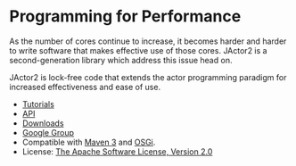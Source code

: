 Programming for Performance
======

As the number of cores continue to increase, it becomes harder and harder to write software
that makes effective use of those cores. JActor2 is a second-generation library which address 
this issue head on.

JActor2 is lock-free code that extends the actor programming paradigm for increased effectiveness
and ease of use.

- [Tutorials](http://laforge49.github.io/JActor2/tutorials)
- [API](http://laforge49.github.io/JActor2/api/index.html?org/agilewiki/jactor2/package-summary.html)
- [Downloads](http://laforge49.github.io/JActor2/downloads)
- [Google Group](https://groups.google.com/forum/?hl=en&fromgroups#!forum/agilewikidevelopers)
- Compatible with [Maven 3](http://maven.apache.org/) and [OSGi](http://www.osgi.org/Main/HomePage).
- License: [The Apache Software License, Version 2.0](http://www.apache.org/licenses/LICENSE-2.0.txt)
